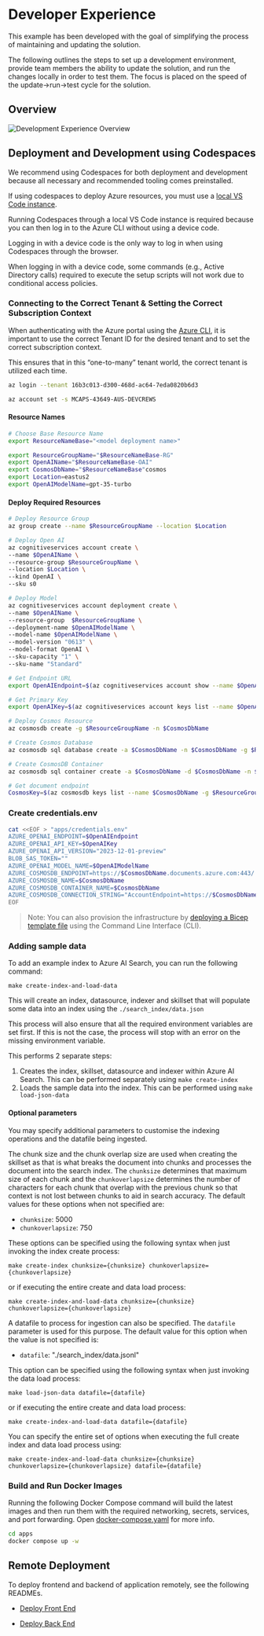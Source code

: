 # Developer Experience

This example has been developed with the goal of simplifying the process of maintaining and updating the solution.

The following outlines the steps to set up a development environment, provide team members the ability to update the solution, and run the changes locally in order to test them. The focus is placed on the speed of the update->run->test cycle for the solution.

## Overview

![Development Experience Overview](llmdevex-rendering.png)

## Deployment and Development using Codespaces

We recommend using Codespaces for both deployment and development because all necessary and recommended tooling comes preinstalled.

If using codespaces to deploy Azure resources, you must use a [local VS Code instance](https://docs.github.com/en/codespaces/developing-in-codespaces/using-github-codespaces-in-visual-studio-code).

Running Codespaces through a local VS Code instance is required because you can then log in to the Azure CLI without using a device code.

Logging in with a device code is the only way to log in when using Codespaces through the browser.

When logging in with a device code, some commands (e.g., Active Directory calls) required to execute the setup scripts will not work due to conditional access policies.

### Connecting to the Correct Tenant & Setting the Correct Subscription Context

When authenticating with the Azure portal using the [Azure CLI]('https://learn.microsoft.com/en-us/cli/azure/authenticate-azure-cli'),
it is important to use the correct Tenant ID for the desired tenant and to set the correct subscription context.

This ensures that in this “one-to-many” tenant world, the correct tenant is utilized each time.

```bash
az login --tenant 16b3c013-d300-468d-ac64-7eda0820b6d3

az account set -s MCAPS-43649-AUS-DEVCREWS
```

#### Resource Names

```bash
# Choose Base Resource Name
export ResourceNameBase="<model deployment name>"
```

```bash
export ResourceGroupName="$ResourceNameBase-RG"
export OpenAIName="$ResourceNameBase-OAI"
export CosmosDbName="$ResourceNameBase"cosmos
export Location=eastus2
export OpenAIModelName=gpt-35-turbo
```

#### Deploy Required Resources

```bash
# Deploy Resource Group
az group create --name $ResourceGroupName --location $Location
```

```bash
# Deploy Open AI
az cognitiveservices account create \
--name $OpenAIName \
--resource-group $ResourceGroupName \
--location $Location \
--kind OpenAI \
--sku s0
```

```bash
# Deploy Model
az cognitiveservices account deployment create \
--name $OpenAIName \
--resource-group  $ResourceGroupName \
--deployment-name $OpenAIModelName \
--model-name $OpenAIModelName \
--model-version "0613" \
--model-format OpenAI \
--sku-capacity "1" \
--sku-name "Standard"
```

```bash
# Get Endpoint URL
export OpenAIEndpoint=$(az cognitiveservices account show --name $OpenAIName --resource-group $ResourceGroupName | jq -r .properties.endpoint)
```

```bash
# Get Primary Key
export OpenAIKey=$(az cognitiveservices account keys list --name $OpenAIName --resource-group $ResourceGroupName | jq -r .key1)
```

```bash
# Deploy Cosmos Resource
az cosmosdb create -g $ResourceGroupName -n $CosmosDbName

# Create Cosmos Database
az cosmosdb sql database create -a $CosmosDbName -n $CosmosDbName -g $ResourceGroupName

# Create CosmosDB Container
az cosmosdb sql container create -a $CosmosDbName -d $CosmosDbName -n $CosmosDbName -p "/partitionKey" -g $ResourceGroupName --ttl -1

# Get document endpoint
CosmosKey=$(az cosmosdb keys list --name $CosmosDbName -g $ResourceGroupName --query primaryMasterKey --output tsv)
```

### Create credentials.env

```bash
cat <<EOF > "apps/credentials.env"
AZURE_OPENAI_ENDPOINT=$OpenAIEndpoint
AZURE_OPENAI_API_KEY=$OpenAIKey
AZURE_OPENAI_API_VERSION="2023-12-01-preview"
BLOB_SAS_TOKEN=""
AZURE_OPENAI_MODEL_NAME=$OpenAIModelName
AZURE_COSMOSDB_ENDPOINT=https://$CosmosDbName.documents.azure.com:443/
AZURE_COSMOSDB_NAME=$CosmosDbName
AZURE_COSMOSDB_CONTAINER_NAME=$CosmosDbName
AZURE_COSMOSDB_CONNECTION_STRING="AccountEndpoint=https://$CosmosDbName.documents.azure.com:443/;AccountKey=$CosmosKey;"
EOF
```

> Note: You can also provision the infrastructure by [deploying a Bicep template file](./infra/README.md) using the Command Line Interface (CLI).

### Adding sample data

To add an example index to Azure AI Search, you can run the following command:

```
make create-index-and-load-data
```

This will create an index, datasource, indexer and skillset that will populate some data into an index using the ```./search_index/data.json```

This process will also ensure that all the required environment variables are set first. If this is not the case, the process will stop with an error on the missing environment variable.

This performs 2 separate steps:

1. Creates the index, skillset, datasource and indexer within Azure AI Search. This can be performed separately using ```make create-index```
2. Loads the sample data into the index. This can be performed using  ```make load-json-data```

#### Optional parameters

You may specify additional parameters to customise the indexing operations and the datafile being ingested.

The chunk size and the chunk overlap size are used when creating the skillset as that is what breaks the document into chunks and processes the document into the search index. The `chunksize` determines that maximum size of each chunk and the `chunkoverlapsize` determines the number of characters for each chunk that overlap with the previous chunk so that context is not lost between chunks to aid in search accuracy.
The default values for these options when not specified are:

* `chunksize`: 5000
* `chunkoverlapsize`: 750

These options can be specified using the following syntax when just invoking the index create process:

```
make create-index chunksize={chunksize} chunkoverlapsize={chunkoverlapsize}
```

or if executing the entire create and data load process:

```
make create-index-and-load-data chunksize={chunksize} chunkoverlapsize={chunkoverlapsize}
```

A datafile to process for ingestion can also be specified. The `datafile` parameter is used for this purpose. The default value for this option when the value is not specified is:

* `datafile`: "./search_index/data.jsonl"

This option can be specified using the following syntax when just invoking the data load process:

```
make load-json-data datafile={datafile}
```

or if executing the entire create and data load process:

```
make create-index-and-load-data datafile={datafile}
```

You can specify the entire set of options when executing the full create index and data load process using:

```
make create-index-and-load-data chunksize={chunksize} chunkoverlapsize={chunkoverlapsize} datafile={datafile}
```

### Build and Run Docker Images

Running the following Docker Compose command will build the latest images and then run them with the required networking, secrets, services, and port forwarding. Open [docker-compose.yaml](./apps/docker-compose.yaml) for more info.

```bash
cd apps
docker compose up -w
```

## Remote Deployment

To deploy frontend and backend of application remotely, see the following READMEs.

- [Deploy Front End](../../apps/frontend/README.md)

- [Deploy Back End](../../apps/bot-service/Dockerfile)
